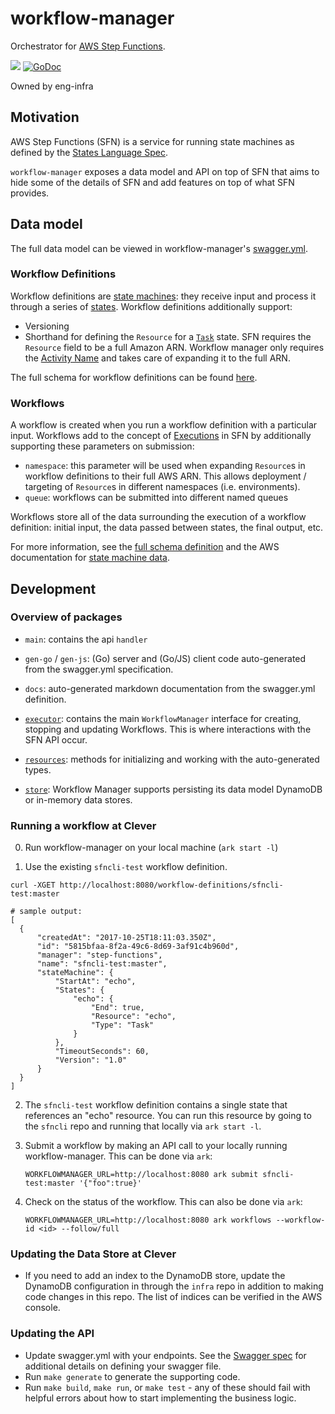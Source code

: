 # workflow-manager

Orchestrator for [AWS Step Functions](https://aws.amazon.com/step-functions/).

![](https://circleci.com/gh/Clever/workflow-manager/tree/master.svg?style=shield) [![GoDoc](https://godoc.org/github.com/Clever/workflow-manager?status.png)](http://godoc.org/github.com/Clever/workflow-manager)

Owned by eng-infra

## Motivation

AWS Step Functions (SFN) is a service for running state machines as defined by the [States Language Spec](https://states-language.net/spec.html).

`workflow-manager` exposes a data model and API on top of SFN that aims to hide some of the details of SFN and add features on top of what SFN provides.

## Data model

The full data model can be viewed in workflow-manager's [swagger.yml](swagger.yml).

### Workflow Definitions

Workflow definitions are [state machines](http://docs.aws.amazon.com/step-functions/latest/dg/amazon-states-language-state-machine-structure.html): they receive input and process it through a series of [states](http://docs.aws.amazon.com/step-functions/latest/dg/amazon-states-language-states.html).
Workflow definitions additionally support:
- Versioning
- Shorthand for defining the `Resource` for a [`Task`](http://docs.aws.amazon.com/step-functions/latest/dg/amazon-states-language-task-state.html) state.
  SFN requires the `Resource` field to be a full Amazon ARN.
  Workflow manager only requires the [Activity Name](http://docs.aws.amazon.com/step-functions/latest/dg/concepts-activities.html) and takes care of expanding it to the full ARN.

The full schema for workflow definitions can be found [here](docs/definitions.md#workflowdefinition).

### Workflows

A workflow is created when you run a workflow definition with a particular input.
Workflows add to the concept of [Executions](http://docs.aws.amazon.com/step-functions/latest/dg/concepts-state-machine-executions.html) in SFN by additionally supporting these parameters on submission:
- `namespace`: this parameter will be used when expanding `Resource`s in workflow definitions to their full AWS ARN.
  This allows deployment / targeting of `Resource`s in different namespaces (i.e. environments).
- `queue`: workflows can be submitted into different named queues

Workflows store all of the data surrounding the execution of a workflow definition: initial input, the data passed between states, the final output, etc.

For more information, see the [full schema definition](docs/definitions.md#workflow) and the AWS documentation for [state machine data](http://docs.aws.amazon.com/step-functions/latest/dg/concepts-state-machine-data.html).

## Development

### Overview of packages

* `main`: contains the api `handler`

* `gen-go` / `gen-js`: (Go) server and (Go/JS) client code auto-generated from the swagger.yml specification.

* `docs`: auto-generated markdown documentation from the swagger.yml definition.

* [`executor`](https://godoc.org/github.com/Clever/workflow-manager/executor): contains the main `WorkflowManager` interface for creating, stopping and updating Workflows.
  This is where interactions with the SFN API occur.

* [`resources`](https://godoc.org/github.com/Clever/workflow-manager/resources): methods for initializing and working with the auto-generated types.

* [`store`](https://godoc.org/github.com/Clever/workflow-manager/store): Workflow Manager supports persisting its data model DynamoDB or in-memory data stores.

### Running a workflow at Clever

0. Run workflow-manager on your local machine (`ark start -l`)

1. Use the existing `sfncli-test` workflow definition.
  ```
  curl -XGET http://localhost:8080/workflow-definitions/sfncli-test:master
  ```

  ```
  # sample output:
[
	{
		"createdAt": "2017-10-25T18:11:03.350Z",
		"id": "5815bfaa-8f2a-49c6-8d69-3af91c4b960d",
		"manager": "step-functions",
		"name": "sfncli-test:master",
		"stateMachine": {
			"StartAt": "echo",
			"States": {
				"echo": {
					"End": true,
					"Resource": "echo",
					"Type": "Task"
				}
			},
			"TimeoutSeconds": 60,
			"Version": "1.0"
		}
	}
]
  ```

2. The `sfncli-test` workflow definition contains a single state that references an "echo" resource.
   You can run this resource by going to the `sfncli` repo and running that locally via `ark start -l`.


3. Submit a workflow by making an API call to your locally running workflow-manager.
   This can be done via `ark`:

   ```
   WORKFLOWMANAGER_URL=http://localhost:8080 ark submit sfncli-test:master '{"foo":true}'
   ```

4. Check on the status of the workflow. This can also be done via `ark`:

   ```
   WORKFLOWMANAGER_URL=http://localhost:8080 ark workflows --workflow-id <id> --follow/full
   ```
   
   
### Updating the Data Store at Clever

- If you need to add an index to the DynamoDB store, update the DynamoDB configuration in through the `infra` repo in addition to making code changes in this repo. The list of indices can be verified in the AWS console.

### Updating the API

- Update swagger.yml with your endpoints. See the [Swagger spec](http://swagger.io/specification/) for additional details on defining your swagger file.
- Run `make generate` to generate the supporting code.
- Run `make build`, `make run`, or `make test` - any of these should fail with helpful errors about how to start implementing the business logic.

